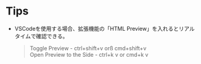 # Tips

* VSCodeを使用する場合、拡張機能の「HTML Preview」を入れるとリアルタイムで確認できる。

  >Toggle Preview - ctrl+shift+v orß cmd+shift+v   
Open Preview to the Side - ctrl+k v or cmd+k v